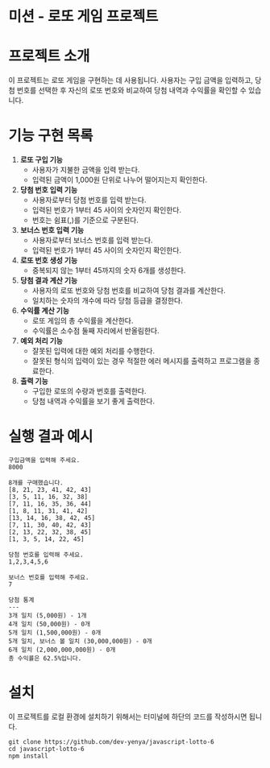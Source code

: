 # 미션 - 로또 게임 프로젝트

# 프로젝트 소개

이 프로젝트는 로또 게임을 구현하는 데 사용됩니다. 사용자는 구입 금액을 입력하고, 당첨 번호를 선택한 후 자신의 로또 번호와 비교하여 당첨 내역과 수익률을 확인할 수 있습니다.

# 기능 구현 목록

1. **로또 구입 기능**
    - 사용자가 지불한 금액을 입력 받는다.
    - 입력된 금액이 1,000원 단위로 나누어 떨어지는지 확인한다.
2. **당첨 번호 입력 기능**
    - 사용자로부터 당첨 번호를 입력 받는다.
    - 입력된 번호가 1부터 45 사이의 숫자인지 확인한다.
    - 번호는 쉼표(,)를 기준으로 구분된다.
3. **보너스 번호 입력 기능**
    - 사용자로부터 보너스 번호를 입력 받는다.
    - 입력된 번호가 1부터 45 사이의 숫자인지 확인한다.
4. **로또 번호 생성 기능**
    - 중복되지 않는 1부터 45까지의 숫자 6개를 생성한다.
5. **당첨 결과 계산 기능**
    - 사용자의 로또 번호와 당첨 번호를 비교하여 당첨 결과를 계산한다.
    - 일치하는 숫자의 개수에 따라 당첨 등급을 결정한다.
6. **수익률 계산 기능**
    - 로또 게임의 총 수익률을 계산한다.
    - 수익률은 소수점 둘째 자리에서 반올림한다.
7. **예외 처리 기능**
    - 잘못된 입력에 대한 예외 처리를 수행한다.
    - 잘못된 형식의 입력이 있는 경우 적절한 에러 메시지를 출력하고 프로그램을 종료한다.
8. **출력 기능**
    - 구입한 로또의 수량과 번호를 출력한다.
    - 당첨 내역과 수익률을 보기 좋게 출력한다.

# 실행 결과 예시

```
구입금액을 입력해 주세요.
8000

8개를 구매했습니다.
[8, 21, 23, 41, 42, 43]
[3, 5, 11, 16, 32, 38]
[7, 11, 16, 35, 36, 44]
[1, 8, 11, 31, 41, 42]
[13, 14, 16, 38, 42, 45]
[7, 11, 30, 40, 42, 43]
[2, 13, 22, 32, 38, 45]
[1, 3, 5, 14, 22, 45]

당첨 번호를 입력해 주세요.
1,2,3,4,5,6

보너스 번호를 입력해 주세요.
7

당첨 통계
---
3개 일치 (5,000원) - 1개
4개 일치 (50,000원) - 0개
5개 일치 (1,500,000원) - 0개
5개 일치, 보너스 볼 일치 (30,000,000원) - 0개
6개 일치 (2,000,000,000원) - 0개
총 수익률은 62.5%입니다.
```

# 설치

이 프로젝트를 로컬 환경에 설치하기 위해서는 터미널에 하단의 코드를 작성하시면 됩니다.

```
git clone https://github.com/dev-yenya/javascript-lotto-6
cd javascript-lotto-6
npm install
```